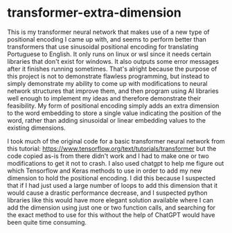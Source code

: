 # transformer-extra-dimension
This is my transformer neural network that makes use of a new type of positional encoding I came up with, and seems to perform better than transformers that use sinusoidal positional encoding for translating Portuguese to English. It only runs on linux or wsl since it needs certain libraries that don't exist for windows. It also outputs some error messages after it finishes running sometimes. That's alright because the purpose of this project is not to demonstrate flawless programming, but instead to simply demonstrate my ability to come up with modifications to neural network structures that improve them, and then program using AI libraries well enough to implement my ideas and therefore demonstrate their feasibility.
My form of positional encoding simply adds an extra dimension to the word embedding to store a single value indicating the position of the word, rather than adding sinusoidal or linear embedding values to the existing dimensions.

I took much of the original code for a basic transformer neural network from this tutorial: https://www.tensorflow.org/text/tutorials/transformer but the code copied as-is from there didn't work and I had to make one or two modifications to get it not to crash. I also used chatgpt to help me figure out which Tensorflow and Keras methods to use in order to add my new dimension to hold the positional encoding. I did this because I suspected that if I had just used a large number of loops to add this dimension that it would cause a drastic performance decrease, and I suspected python libraries like this would have more elegant solution available where I can add the dimension using just one or two function calls, and searching for the exact method to use for this without the help of ChatGPT would have been quite time consuming.

